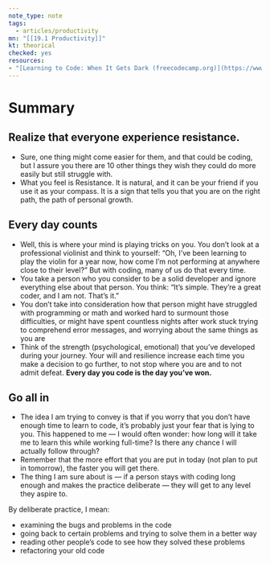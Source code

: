 ```yaml
---
note_type: note
tags: 
  - articles/productivity
mn: "[[19.1 Productivity]]"
kt: theorical
checked: yes
resources: 
- "[Learning to Code: When It Gets Dark (freecodecamp.org)](https://www.freecodecamp.org/news/learning-to-code-when-it-gets-dark-e485edfb58fd#.yjh0fehje)"
---
```

# Summary
## Realize that everyone experience resistance. 

- Sure, one thing might come easier for them, and that could be coding, but I assure you there are 10 other things they wish they could do more easily but still struggle with.
- What you feel is Resistance. It is natural, and it can be your friend if you use it as your compass. It is a sign that tells you that you are on the right path, the path of personal growth.

## Every day counts
- Well, this is where your mind is playing tricks on you. You don’t look at a professional violinist and think to yourself: “Oh, I’ve been learning to play the violin for a year now, how come I’m not performing at anywhere close to their level?” But with coding, many of us do that every time.
- You take a person who you consider to be a solid developer and ignore everything else about that person. You think: “It’s simple. They’re a great coder, and I am not. That’s it.”
- You don’t take into consideration how that person might have struggled with programming or math and worked hard to surmount those difficulties, or might have spent countless nights after work stuck trying to comprehend error messages, and worrying about the same things as you are
- Think of the strength (psychological, emotional) that you’ve developed during your journey. Your will and resilience increase each time you make a decision to go further, to not stop where you are and to not admit defeat. **Every day you code is the day you’ve won.**

## Go all in
- The idea I am trying to convey is that if you worry that you don’t have enough time to learn to code, it’s probably just your fear that is lying to you. This happened to me — I would often wonder: how long will it take me to learn this while working full-time? Is there any chance I will actually follow through?
- Remember that the more effort that you are put in today (not plan to put in tomorrow), the faster you will get there.
- The thing I am sure about is — if a person stays with coding long enough and makes the practice deliberate — they will get to any level they aspire to.

By deliberate practice, I mean:

- examining the bugs and problems in the code
- going back to certain problems and trying to solve them in a better way
- reading other people’s code to see how they solved these problems
- refactoring your old code